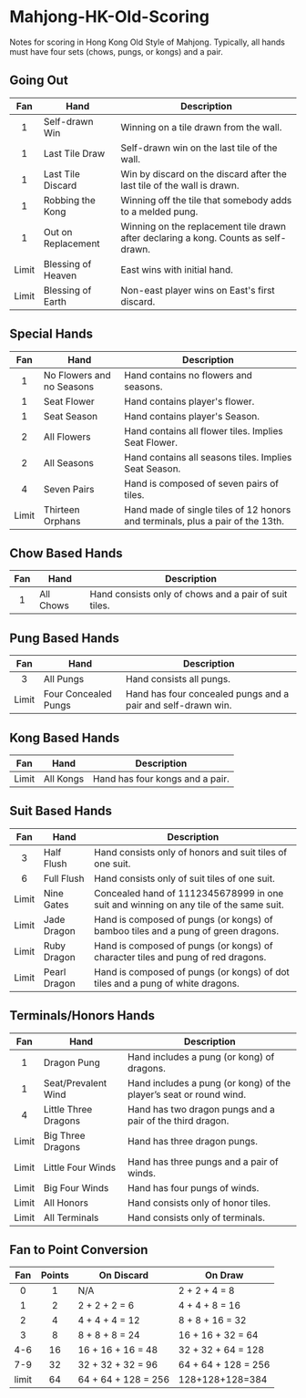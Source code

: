 # Mahjong-HK-Old-Scoring

Notes for scoring in Hong Kong Old Style of Mahjong. Typically, all hands must have four sets (chows, pungs, or kongs) and a pair.

## Going Out

|  Fan  | Hand               | Description                                                                         |
| :---: | ------------------ | ----------------------------------------------------------------------------------- |
|   1   | Self-drawn Win     | Winning on a tile drawn from the wall.                                              |
|   1   | Last Tile Draw     | Self-drawn win on the last tile of the wall.                                        |
|   1   | Last Tile Discard  | Win by discard on the discard after the last tile of the wall is drawn.             |
|   1   | Robbing the Kong   | Winning off the tile that somebody adds to a melded pung.                           |
|   1   | Out on Replacement | Winning on the replacement tile drawn after declaring a kong. Counts as self-drawn. |
| Limit | Blessing of Heaven | East wins with initial hand.                                                        |
| Limit | Blessing of Earth  | Non-east player wins on East's first discard.                                       |

## Special Hands

|  Fan  | Hand                      | Description                                                                    |
| :---: | ------------------------- | ------------------------------------------------------------------------------ |
|   1   | No Flowers and no Seasons | Hand contains no flowers and seasons.                                          |
|   1   | Seat Flower               | Hand contains player's flower.                                                 |
|   1   | Seat Season               | Hand contains player's Season.                                                 |
|   2   | All Flowers               | Hand contains all flower tiles. Implies Seat Flower.                           |
|   2   | All Seasons               | Hand contains all seasons tiles. Implies Seat Season.                          |
|   4   | Seven Pairs               | Hand is composed of seven pairs of tiles.                                      |
| Limit | Thirteen Orphans          | Hand made of single tiles of 12 honors and terminals, plus a pair of the 13th. |

## Chow Based Hands

| Fan | Hand      | Description                                           |
| :-: | --------- | ----------------------------------------------------- |
|  1  | All Chows | Hand consists only of chows and a pair of suit tiles. |

## Pung Based Hands

|  Fan  | Hand                 | Description                                                  |
| :---: | -------------------- | ------------------------------------------------------------ |
|   3   | All Pungs            | Hand consists all pungs.                                     |
| Limit | Four Concealed Pungs | Hand has four concealed pungs and a pair and self-drawn win. |

## Kong Based Hands

|  Fan  | Hand      | Description                     |
| :---: | --------- | ------------------------------- |
| Limit | All Kongs | Hand has four kongs and a pair. |

## Suit Based Hands

|  Fan  | Hand         | Description                                                                           |
| :---: | ------------ | ------------------------------------------------------------------------------------- |
|   3   | Half Flush   | Hand consists only of honors and suit tiles of one suit.                              |
|   6   | Full Flush   | Hand consists only of suit tiles of one suit.                                         |
| Limit | Nine Gates   | Concealed hand of 1112345678999 in one suit and winning on any tile of the same suit. |
| Limit | Jade Dragon  | Hand is composed of pungs (or kongs) of bamboo tiles and a pung of green dragons.     |
| Limit | Ruby Dragon  | Hand is composed of pungs (or kongs) of character tiles and pung of red dragons.      |
| Limit | Pearl Dragon | Hand is composed of pungs (or kongs) of dot tiles and a pung of white dragons.        |

## Terminals/Honors Hands

|  Fan  | Hand                 | Description                                                        |
| :---: | -------------------- | ------------------------------------------------------------------ |
|   1   | Dragon Pung          | Hand includes a pung (or kong) of dragons.                         |
|   1   | Seat/Prevalent Wind  | Hand includes a pung (or kong) of the player’s seat or round wind. |
|   4   | Little Three Dragons | Hand has two dragon pungs and a pair of the third dragon.          |
| Limit | Big Three Dragons    | Hand has three dragon pungs.                                       |
| Limit | Little Four Winds    | Hand has three pungs and a pair of winds.                          |
| Limit | Big Four Winds       | Hand has four pungs of winds.                                      |
| Limit | All Honors           | Hand consists only of honor tiles.                                 |
| Limit | All Terminals        | Hand consists only of terminals.                                   |

## Fan to Point Conversion

|  Fan  | Points | On Discard          | On Draw             |
| :---: | :----: | ------------------- | ------------------- |
|   0   |   1    | N/A                 | 2 + 2 + 4 = 8       |
|   1   |   2    | 2 + 2 + 2 = 6       | 4 + 4 + 8 = 16      |
|   2   |   4    | 4 + 4 + 4 = 12      | 8 + 8 + 16 = 32     |
|   3   |   8    | 8 + 8 + 8 = 24      | 16 + 16 + 32 = 64   |
|  4-6  |   16   | 16 + 16 + 16 = 48   | 32 + 32 + 64 = 128  |
|  7-9  |   32   | 32 + 32 + 32 = 96   | 64 + 64 + 128 = 256 |
| limit |   64   | 64 + 64 + 128 = 256 | 128+128+128=384     |
